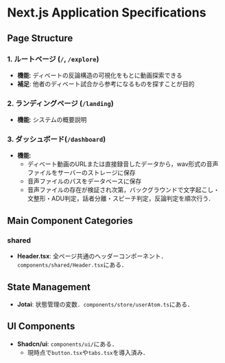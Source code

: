 # Next.js Application Specifications

## Page Structure

### 1. ルートページ (`/`, `/explore`)
- **機能**: ディベートの反論構造の可視化をもとに動画探索できる
- **補足**: 他者のディベート試合から参考になるものを探すことが目的

### 2. ランディングページ (`/landing`)
- **機能**: システムの概要説明

### 3. ダッシュボード(`/dashboard`)
- **機能**:
  - ディベート動画のURLまたは直接録音したデータから，wav形式の音声ファイルをサーバーのストレージに保存
  - 音声ファイルのパスをデータベースに保存
  - 音声ファイルの存在が検証され次第，バックグラウンドで文字起こし・文整形・ADU判定，話者分離・スピーチ判定，反論判定を順次行う．

## Main Component Categories

### shared
- **Header.tsx**: 全ページ共通のヘッダーコンポーネント．`components/shared/Header.tsx`にある．

## State Management
- **Jotai**: 状態管理の変数．`components/store/userAtom.ts`にある．

## UI Components
- **Shadcn/ui**: `components/ui/`にある．
  - 現時点で`button.tsx`や`tabs.tsx`を導入済み．
